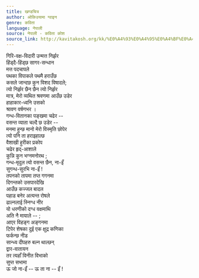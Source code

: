 ```yaml
---
title: खण्डचित्र
author: ओकिउयामा ग्वाइन
genre: कविता
language: नेपाली
source: नेपाली - कविता कोश
source_link: http://kavitakosh.org/kk/%E0%A4%93%E0%A4%95%E0%A4%BF%E0%A4%89%E0%A4%AF%E0%A4%BE%E0%A4%AE%E0%A4%BE_%E0%A4%97%E0%A5%8D%E0%A4%B5%E0%A4%BE%E0%A4%87%E0%A4%A8
---
```


गिरि-वक्ष-विदारी उन्मत्त निर्झर  
हिंड्दै-हिंड्छ सागर-सन्धान  
मत्त पदचापले  
पथका विपाकले पथमै हराउँछ  
कसले जान्दछ कुन विशद विषादले;  
त्यो निर्झर छैन छैन त्यो निर्झर  
मात्र, मेरो व्यथित श्रवणमा आउँछ उडेर  
हाहाकार-ध्वनि उसको  
श्रावण वर्षणभर ।  
गन्ध-वितानका पङ्खमा चढेर --  
वसन्त व्याता चल्दै छ उडेर --  
मनमा हुन्छ मानो मेरो विस्मृति छोपेर  
त्यो पनि ता हराइहाल्छ  
वैशाखी हुरीका प्रकोप  
चढेर हृद्-आशाले  
कुन्नि कुन भग्नमनोरथ ;  
गन्ध-मृदुल त्यो वसन्त छैन, ना-इँ  
सुगन्ध-सुरभि ना-इँ !  
तपनको तापमा तप्त गगनमा  
दिगन्तको उसपारदेखि  
आउँछ कज्जल बादल  
पहाड बनेर अत्यन्त रोषले  
ढाल्नलाई स्निग्ध नीर  
यो धरणीको दग्ध वक्षमाथि  
अति नै मायाले -- ;  
आएर विहङ्ग अङ्गनमा  
टिपेर शेषका दुई एक क्षुद्र कणिका  
फर्कन्छ नीड  
सान्ध्य दीपहरु बल्न थाल्छन्  
द्वार-वातायन  
तर त्यहाँ विनीत विभाको  
सुप्त सभामा  
ऊ जो ना-इँ -- ऊ ता ना -- इँ !
